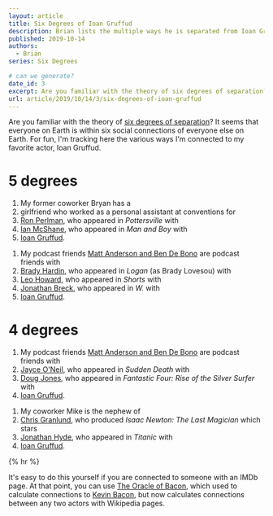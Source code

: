 ```yaml
---
layout: article
title: Six Degrees of Ioan Gruffud
description: Brian lists the multiple ways he is separated from Ioan Gruffud by six degrees or fewer.
published: 2019-10-14
authors:
  - Brian
series: Six Degrees

# can we generate?
date_id: 3
excerpt: Are you familiar with the theory of six degrees of separation? It seems that everyone on Earth is within six social connections of everyone else on Earth.
url: article/2019/10/14/3/six-degrees-of-ioan-gruffud
---
```

Are you familiar with the theory of [six degrees of separation](https://en.m.wikipedia.org/wiki/Six_degrees_of_separation)? It seems that everyone on Earth is within six social connections of everyone else on Earth. For fun, I'm tracking here the various ways I'm connected to my favorite actor, Ioan Gruffud.

# 5 degrees
1. My former coworker Bryan has a
2. girlfriend who worked as a personal assistant at conventions for
3. [Ron Perlman](https://www.imdb.com/name/nm0000579), who appeared in <i>Pottersville</i> with
4. [Ian McShane](https://www.imdb.com/name/nm0574534), who appeared in <i>Man and Boy</i> with
5. [Ioan Gruffud](https://www.imdb.com/name/nm0344435).

1) My podcast friends [Matt Anderson and Ben De Bono](https://www.imdb.com/name/nm1795989) are podcast friends with
2) [Brady Hardin](https://www.imdb.com/name/nm2460886), who appeared in <i>Logan</i> (as Brady Lovesou) with
3) [Leo Howard](https://www.imdb.com/name/nm1795989), who appeared in <i>Shorts</i> with
4) [Jonathan Breck](https://www.imdb.com/name/nm0106534), who appeared in <i>W.</i> with
5) [Ioan Gruffud](https://www.imdb.com/name/nm0344435).

# 4 degrees
1. My podcast friends [Matt Anderson and Ben De Bono](https://www.imdb.com/name/nm1795989) are podcast friends with
2. [Jayce O'Neil](https://www.imdb.com/name/nm2671766), who appeared in <i>Sudden Death</i> with
3. [Doug Jones](https://www.imdb.com/name/nm0427964), who appeared in <i>Fantastic Four: Rise of the Silver Surfer</i> with
4. [Ioan Gruffud](https://www.imdb.com/name/nm0344435).

1) My coworker Mike is the nephew of
2) [Chris Granlund](https://www.imdb.com/name/nm0335173), who produced <i>Isaac Newton: The Last Magician</i> which stars
3) [Jonathan Hyde](https://www.imdb.com/name/nm0404993), who appeared in <i>Titanic</i> with
4) [Ioan Gruffud](https://www.imdb.com/name/nm0344435).

{% hr %}

It's easy to do this yourself if you are connected to someone with an IMDb page. At that point, you can use [The Oracle of Bacon](https://oracleofbacon.org/), which used to calculate connections to [Kevin Bacon](https://en.m.wikipedia.org/wiki/Six_Degrees_of_Kevin_Bacon), but now calculates connections between any two actors with Wikipedia pages.